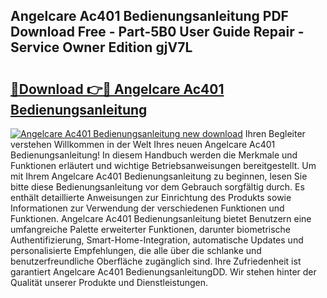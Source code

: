 ## Angelcare Ac401 Bedienungsanleitung PDF Download Free - Part-5B0 User Guide Repair - Service Owner Edition gjV7L

# <h2><a href="http://df4i0hg.blite.top/?on=Angelcare+Ac401+Bedienungsanleitung">🔗Download 👉🔴 Angelcare Ac401 Bedienungsanleitung</a></h2>

[![Angelcare Ac401 Bedienungsanleitung new download](https://i.imgur.com/lujVjoI.png)](http://df4i0hg.blite.top/?on=Angelcare+Ac401+Bedienungsanleitung)
Ihren Begleiter verstehen Willkommen in der Welt Ihres neuen Angelcare Ac401 Bedienungsanleitung! In diesem Handbuch werden die Merkmale und Funktionen erläutert und wichtige Betriebsanweisungen bereitgestellt. Um mit Ihrem Angelcare Ac401 Bedienungsanleitung zu beginnen, lesen Sie bitte diese Bedienungsanleitung vor dem Gebrauch sorgfältig durch. Es enthält detaillierte Anweisungen zur Einrichtung des Produkts sowie Informationen zur Verwendung der verschiedenen Funktionen und Funktionen. Angelcare Ac401 Bedienungsanleitung bietet Benutzern eine umfangreiche Palette erweiterter Funktionen, darunter biometrische Authentifizierung, Smart-Home-Integration, automatische Updates und personalisierte Empfehlungen, die alle über die schlanke und benutzerfreundliche Oberfläche zugänglich sind. Ihre Zufriedenheit ist garantiert Angelcare Ac401 BedienungsanleitungDD. Wir stehen hinter der Qualität unserer Produkte und Dienstleistungen.
